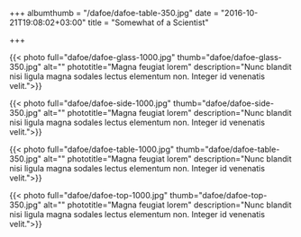 +++
albumthumb = "/dafoe/dafoe-table-350.jpg"
date = "2016-10-21T19:08:02+03:00"
title = "Somewhat of a Scientist"

+++

{{< photo full="dafoe/dafoe-glass-1000.jpg" thumb="dafoe/dafoe-glass-350.jpg" alt="" phototitle="Magna feugiat lorem" description="Nunc blandit nisi ligula magna sodales lectus elementum non. Integer id venenatis velit.">}}

{{< photo full="dafoe/dafoe-side-1000.jpg" thumb="dafoe/dafoe-side-350.jpg" alt="" phototitle="Magna feugiat lorem" description="Nunc blandit nisi ligula magna sodales lectus elementum non. Integer id venenatis velit.">}}

{{< photo full="dafoe/dafoe-table-1000.jpg" thumb="dafoe/dafoe-table-350.jpg" alt="" phototitle="Magna feugiat lorem" description="Nunc blandit nisi ligula magna sodales lectus elementum non. Integer id venenatis velit.">}}

{{< photo full="dafoe/dafoe-top-1000.jpg" thumb="dafoe/dafoe-top-350.jpg" alt="" phototitle="Magna feugiat lorem" description="Nunc blandit nisi ligula magna sodales lectus elementum non. Integer id venenatis velit.">}}
